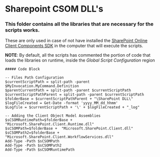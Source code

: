 # Sharepoint CSOM DLL's

### This folder contains all the libraries that are necessary for the scripts works.

These are only used in case of not have installed the [SharePoint Online Client Components SDK](https://www.microsoft.com/en-us/download/details.aspx?id=42038) in the computer that will execute the scripts.

**NOTE**: By default, all the scripts has commented the portion of code that loads the libraries on runtime, inside the *Global Script Configuration* region

```
##### Code Block

-- Files Path Configuration
$currentScriptPath = split-path -parent $MyInvocation.MyCommand.Definition
$parentCurrentPath = split-path -parent $currentScriptPath
$currentScriptPathParent = split-path -parent $currentScriptPath
$folderBase = $currentScriptPathParent + "\SharePoint DLL\"
$logFileCreated = Get-Date -format 'yyyy_MM_dd_hhmm' 
$Logfile = $currentScriptPath + '\' + $logFileCreated + "_log"

-- Adding the Client Object Model Assemblies   
$sCSOMRuntimePath=$folderBase +  "Microsoft.SharePoint.Client.Runtime.dll"         
$sCSOMPath=$folderBase +  "Microsoft.SharePoint.Client.dll"
$sCSOMPath2=$folderBase +  "Microsoft.SharePoint.Client.WorkflowServices.dll"
Add-Type -Path $sCSOMPath          
Add-Type -Path $sCSOMPath2 
Add-Type -Path $sCSOMRuntimePath   
```
